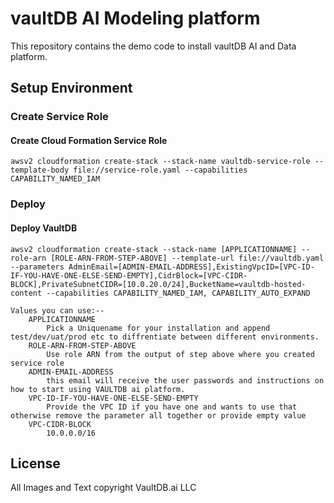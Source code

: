 # vaultDB AI Modeling platform

This repository contains the demo code to install vaultDB AI and Data platform.

## Setup Environment

### Create Service Role

#### Create Cloud Formation Service Role

    awsv2 cloudformation create-stack --stack-name vaultdb-service-role --template-body file://service-role.yaml --capabilities CAPABILITY_NAMED_IAM
    
### Deploy 

#### Deploy VaultDB

    awsv2 cloudformation create-stack --stack-name [APPLICATIONNAME] --role-arn [ROLE-ARN-FROM-STEP-ABOVE] --template-url file://vaultdb.yaml --parameters AdminEmail=[ADMIN-EMAIL-ADDRESS],ExistingVpcID=[VPC-ID-IF-YOU-HAVE-ONE-ELSE-SEND-EMPTY],CidrBlock=[VPC-CIDR-BLOCK],PrivateSubnetCIDR=[10.0.20.0/24],BucketName=vaultdb-hosted-content --capabilities CAPABILITY_NAMED_IAM, CAPABILITY_AUTO_EXPAND

    Values you can use:-- 
        APPLICATIONNAME
            Pick a Uniquename for your installation and append test/dev/uat/prod etc to diffrentiate between different environments.
        ROLE-ARN-FROM-STEP-ABOVE
            Use role ARN from the output of step above where you created service role
        ADMIN-EMAIL-ADDRESS
            this email will receive the user passwords and instructions on how to start using VAULTDB ai platform.
        VPC-ID-IF-YOU-HAVE-ONE-ELSE-SEND-EMPTY
            Provide the VPC ID if you have one and wants to use that otherwise remove the parameter all together or provide empty value
        VPC-CIDR-BLOCK
            10.0.0.0/16

## License

All Images and Text copyright VaultDB.ai LLC
